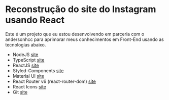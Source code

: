 # Reconstrução do site do Instagram usando React

Este é um projeto que eu estou desenvolvendo em parceria com o andersonhcc para aprimorar meus conhecimentos em Front-End usando as tecnologias abaixo.

- NodeJS [site](https://nodejs.org/en/)
- TypeScript [site](https://www.typescriptlang.org/)
- ReactJS [site](https://pt-br.reactjs.org/)
- Styled-Components [site](https://styled-components.com/)
- Material UI [site](https://mui.com/)
- React Router v6 (react-router-dom) [site](https://reactrouter.com/)
- React Icons [site](https://react-icons.github.io/react-icons)
- Git [site](https://git-scm.com/)
